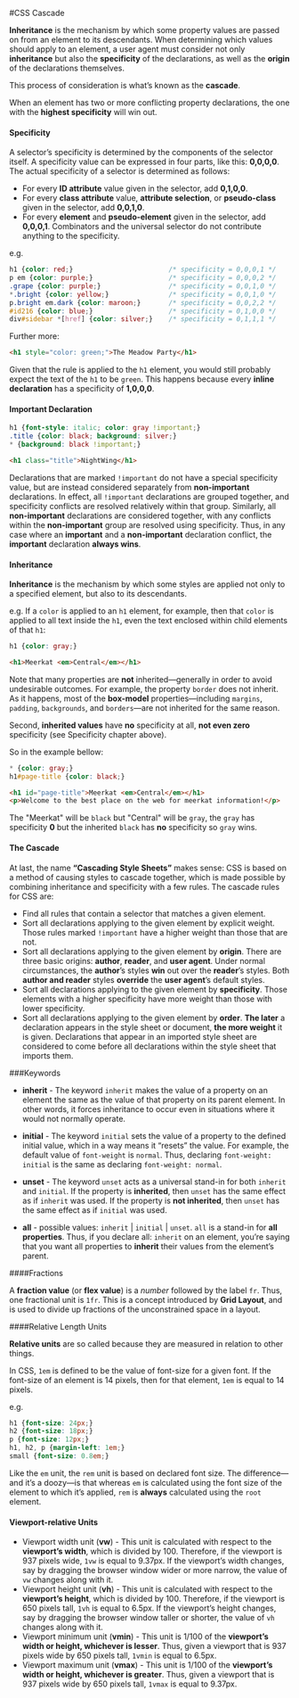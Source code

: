 #CSS Cascade

**Inheritance** is the mechanism by which some property values are passed on from an element to its descendants.
When determining which values should apply to an element, a user agent must consider not only **inheritance** but also the **specificity** of the declarations, as well as the **origin** of the declarations themselves.

This process of consideration is what’s known as the **cascade**. 

When an element has two or more conflicting property declarations, the one with the **highest specificity** will win out.

#### Specificity

A selector’s specificity is determined by the components of the selector itself. A specificity value can be expressed in four parts, like this: **0,0,0,0**. The actual specificity of a selector is determined as follows:
+ For every **ID attribute** value given in the selector, add **0,1,0,0**.
+ For every **class attribute** value, **attribute selection**, or **pseudo-class** given in the selector, add **0,0,1,0**.
+ For every **element** and **pseudo-element** given in the selector, add **0,0,0,1**. Combinators and the universal selector do not contribute anything to the specificity.

e.g.

```css
h1 {color: red;}                        /* specificity = 0,0,0,1 */
p em {color: purple;}                   /* specificity = 0,0,0,2 */
.grape {color: purple;}                 /* specificity = 0,0,1,0 */
*.bright {color: yellow;}               /* specificity = 0,0,1,0 */
p.bright em.dark {color: maroon;}       /* specificity = 0,0,2,2 */
#id216 {color: blue;}                   /* specificity = 0,1,0,0 */
div#sidebar *[href] {color: silver;}    /* specificity = 0,1,1,1 */
```

Further more:

```html
<h1 style="color: green;">The Meadow Party</h1>
```

Given that the rule is applied to the `h1` element, you would still probably expect the text of the `h1` to be `green`. This happens because every **inline declaration** has a specificity of **1,0,0,0**.

#### Important Declaration

```css
h1 {font-style: italic; color: gray !important;}
.title {color: black; background: silver;}
* {background: black !important;}
```
```html
<h1 class="title">NightWing</h1>
```

Declarations that are marked `!important` do not have a special specificity value, but are instead considered separately from **non-important** declarations. In effect, all `!important` declarations are grouped together, and specificity conflicts are resolved relatively within that group. Similarly, all **non-important** declarations are considered together, with any conflicts within the **non-important** group are resolved using specificity. Thus, in any case where an **important** and a **non-important** declaration conflict, the **important** declaration **always wins**.

#### Inheritance

 **Inheritance** is the mechanism by which some styles are applied not only to a specified element, but also to its descendants. 

e.g.
 If a `color` is applied to an `h1` element, for example, then that `color` is applied to all text inside the `h1`, even the text enclosed within child elements of that `h1`:
 ```css
 h1 {color: gray;}
 ```
```html
<h1>Meerkat <em>Central</em></h1>
```

Note that many properties are **not** inherited—generally in order to avoid undesirable outcomes. For example, the property `border` does not inherit. As it happens, most of the **box-model** properties—including `margins`, `padding`, `backgrounds`, and `borders`—are not inherited for the same reason. 

Second, **inherited values** have **no** specificity at all, **not even zero** specificity (see Specificity chapter above). 

So  in the example bellow:

```css
* {color: gray;}
h1#page-title {color: black;}
```
```html
<h1 id="page-title">Meerkat <em>Central</em></h1>
<p>Welcome to the best place on the web for meerkat information!</p>
```

The "Meerkat" will be `black` but "Central" will be `gray`, the `gray` has specificity **0** but the inherited `black` has **no** specificity so `gray` wins.

#### The Cascade

At last, the name **“Cascading Style Sheets”** makes sense: CSS is based on a method of causing styles to cascade together, which is made possible by combining inheritance and specificity with a few rules. The cascade rules for CSS are:

+ Find all rules that contain a selector that matches a given element.
+ Sort all declarations applying to the given element by explicit weight. Those rules marked `!important` have a higher weight than those that are not.
+ Sort all declarations applying to the given element by **origin**. There are three basic origins: **author**, **reader**, and **user agent**. Under normal circumstances, the **author**’s styles **win** out over the **reader**’s styles. Both **author and reader** styles **override** the **user agent**’s default styles.
+ Sort all declarations applying to the given element by **specificity**. Those elements with a higher specificity have more weight than those with lower specificity.
+ Sort all declarations applying to the given element by **order**. **The later** a declaration appears in the style sheet or document, **the more weight** it is given. Declarations that appear in an imported style sheet are considered to come before all declarations within the style sheet that imports them.

###Keywords

+ **inherit** - The keyword `inherit` makes the value of a property on an element the same as the value of that property on its parent element. In other words, it forces inheritance to occur even in situations where it would not normally operate.

+ **initial** - The keyword `initial` sets the value of a property to the defined initial value, which in a way means it “resets” the value. For example, the default value of `font-weight` is `normal`. Thus, declaring `font-weight: initial` is the same as declaring `font-weight: normal`.

+ **unset** - The keyword `unset` acts as a universal stand-in for both `inherit` and `initial`. If the property is **inherited**, then `unset` has the same effect as if `inherit` was used. If the property is **not inherited**, then `unset` has the same effect as if `initial` was used.

+ **all** - possible values: `inherit` | `initial`  | `unset`.   `all` is a stand-in for **all properties**. Thus, if you declare all: `inherit` on an element, you’re saying that you want all properties to **inherit** their values from the element’s parent.

####Fractions

A **fraction value** (or **flex value**) is a *number* followed by the label `fr`.  Thus, one fractional unit is `1fr`. This is a concept introduced by **Grid Layout**, and is used to divide up fractions of the unconstrained space in a layout. 

####Relative Length Units

**Relative units** are so called because they are measured in relation to other things. 

In CSS, `1em` is defined to be the value of font-size for a given font. If the font-size of an element is 14 pixels, then for that element, `1em` is equal to 14 pixels.

e.g.

```css
h1 {font-size: 24px;}
h2 {font-size: 18px;}
p {font-size: 12px;}
h1, h2, p {margin-left: 1em;}
small {font-size: 0.8em;}
```

Like the `em` unit, the `rem` unit is based on declared font size. The difference—and it’s a doozy—is that whereas `em` is calculated using the font size of the element to which it’s applied, `rem` is **always** calculated using the `root` element.

#### Viewport-relative Units

+ Viewport width unit (**vw**) - This unit is calculated with respect to the **viewport’s width**, which is divided by 100. Therefore, if the viewport is 937 pixels wide, `1vw` is equal to 9.37px. If the viewport’s width changes, say by dragging the browser window wider or more narrow, the value of `vw` changes along with it.
+ Viewport height unit (**vh**) - This unit is calculated with respect to the **viewport’s height**, which is divided by 100. Therefore, if the viewport is 650 pixels tall, `1vh` is equal to 6.5px. If the viewport’s height changes, say by dragging the browser window taller or shorter, the value of `vh` changes along with it.
+ Viewport minimum unit (**vmin**) - This unit is 1/100 of the **viewport’s width or height, whichever is lesser**. Thus, given a viewport that is 937 pixels wide by 650 pixels tall, `1vmin` is equal to 6.5px.
+ Viewport maximum unit (**vmax**) - This unit is 1/100 of the **viewport’s width or height, whichever is greater**. Thus, given a viewport that is 937 pixels wide by 650 pixels tall, `1vmax` is equal to 9.37px.
  